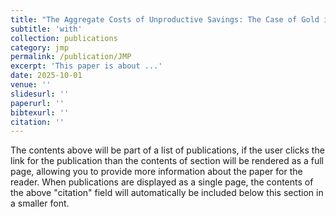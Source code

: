 ```yaml
---
title: "The Aggregate Costs of Unproductive Savings: The Case of Gold in India"
subtitle: 'with'
collection: publications
category: jmp
permalink: /publication/JMP
excerpt: 'This paper is about ...'
date: 2025-10-01
venue: ''
slidesurl: ''
paperurl: ''
bibtexurl: ''
citation: ''
---
```

The contents above will be part of a list of publications, if the user clicks the link for the publication than the contents of section will be rendered as a full page, allowing you to provide more information about the paper for the reader. When publications are displayed as a single page, the contents of the above "citation" field will automatically be included below this section in a smaller font.
